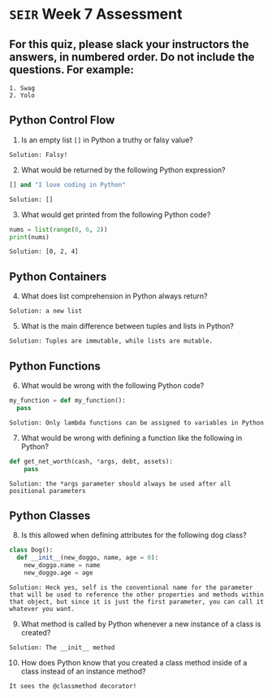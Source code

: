 # `SEIR` Week 7 Assessment
## For this quiz, please slack your instructors the answers, in numbered order. Do not include the questions. For example:
    1. Swag
    2. Yolo

## Python Control Flow

1. Is an empty list ``[]`` in Python a truthy or falsy value?

```Solution: Falsy! ```

2. What would be returned by the following Python expression?

```python
[] and "I love coding in Python"
```

```Solution: [] ```

3. What would get printed from the following Python code?

```python
nums = list(range(0, 6, 2))
print(nums)
```

```Solution: [0, 2, 4]```

## Python Containers

4. What does list comprehension in Python always return?

`` Solution: a new list ``

5. What is the main difference between tuples and lists in Python?

``Solution: Tuples are immutable, while lists are mutable. ``

## Python Functions

6. What would be wrong with the following Python code?

```python
my_function = def my_function():
  pass
```

``Solution: Only lambda functions can be assigned to variables in Python``


7. What would be wrong with defining a function like the following in Python?

```Python
def get_net_worth(cash, *args, debt, assets):
    pass
```

`` Solution: the *args parameter should always be used after all positional parameters ``

## Python Classes

8. Is this allowed when defining attributes for the following dog class?

```python
class Dog():
  def __init__(new_doggo, name, age = 0):
    new_doggo.name = name
    new_doggo.age = age
```

``Solution: Heck yes, self is the conventional name for the parameter that will be used to reference the other properties and methods within that object, but since it is just the first parameter, you can call it whatever you want. ``

9. What method is called by Python whenever a new instance of a class is created?

``Solution: The __init__ method``

10. How does Python know that you created a class method inside of a class instead of an instance method?

`` It sees the @classmethod decorator! ``

